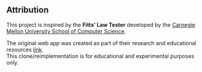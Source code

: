 ## Attribution

This project is inspired by the **Fitts’ Law Tester** developed by the 
[Carnegie Mellon University School of Computer Science](https://www.cs.cmu.edu/).  

The original web app was created as part of their research and educational resources [link](https://www.cs.cmu.edu/~bam/uicourse/2014inter/fittslaw/).  
This clone/reimplementation is for educational and experimental purposes only.

